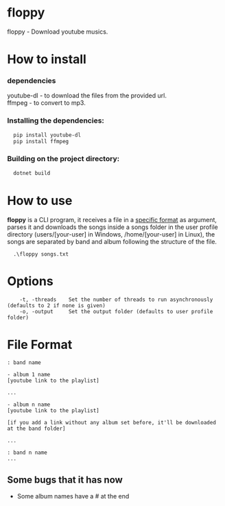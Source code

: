 # floppy
floppy - Download youtube musics.

# How to install

### dependencies
youtube-dl - to download the files from the provided url. <br>
ffmpeg - to convert to mp3.

### Installing the dependencies:
```bash
  pip install youtube-dl
  pip install ffmpeg
```
### Building on the project directory:
```bash
  dotnet build
```
# How to use

**floppy** is a CLI program, it receives a file in a [specific format](#file-format) as argument, parses it and downloads the songs inside a songs folder in the user profile directory (users/[your-user] in Windows, /home/[your-user] in Linux), the songs are separated by band and album following the structure of the file.

```
  .\floppy songs.txt
```

# Options

```
	-t, -threads	Set the number of threads to run asynchronously (defaults to 2 if none is given)
	-o, -output		Set the output folder (defaults to user profile folder)
```

# File Format

```
: band name 

- album 1 name
[youtube link to the playlist]

...

- album n name
[youtube link to the playlist]

[if you add a link without any album set before, it'll be downloaded at the band folder]

...

: band n name
...
```

## Some bugs that it has now
- Some album names have a # at the end
